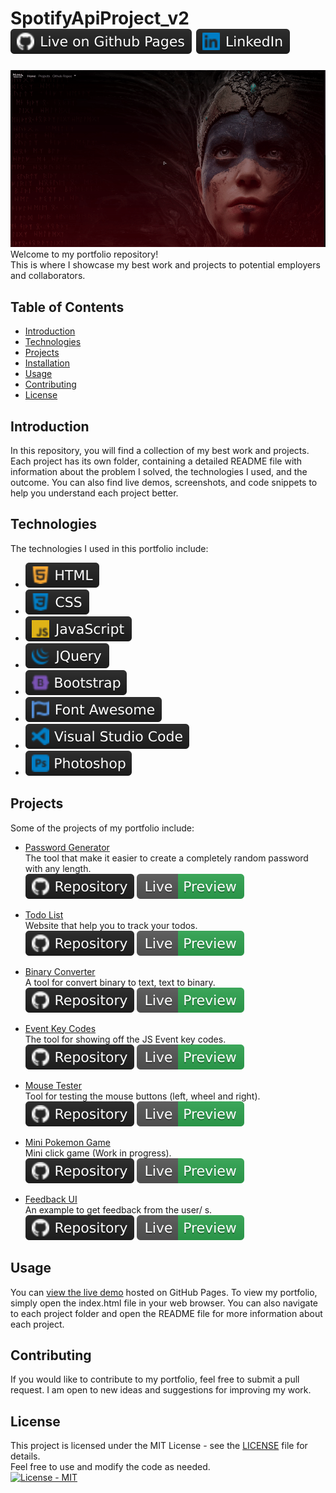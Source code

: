 # SpotifyApiProject_v2 [![Live on Github Pages](https://raw.githubusercontent.com/Nihilnia/GithubBadges/d789604b7dce1b979d009e0751f7d4a26c07a2f9/liveOnGitHubPages.svg)](https://nihilnia.github.io/Portfolio) [![LinkedIn](https://raw.githubusercontent.com/Nihilnia/GithubBadges/d789604b7dce1b979d009e0751f7d4a26c07a2f9/Linkedin.svg)](https://www.linkedin.com/in/okantopal)

![](https://raw.githubusercontent.com/Nihilnia/ProjectsGifs/main/Portfolio.gif)<br/>
Welcome to my portfolio repository!<br/>This is where I showcase my best work and projects to potential employers and collaborators. 

## Table of Contents
- [Introduction](#introduction)
- [Technologies](#technologies)
- [Projects](#projects)
- [Installation](#installation)
- [Usage](#usage)
- [Contributing](#contributing)
- [License](#license)

## Introduction

In this repository, you will find a collection of my best work and projects. Each project has its own folder, containing a detailed README file with information about the problem I solved, the technologies I used, and the outcome. You can also find live demos, screenshots, and code snippets to help you understand each project better. 

## Technologies

The technologies I used in this portfolio include:

- ![HTML](https://raw.githubusercontent.com/Nihilnia/GithubBadges/d789604b7dce1b979d009e0751f7d4a26c07a2f9/HTML.svg)
- ![CSS](https://raw.githubusercontent.com/Nihilnia/GithubBadges/d789604b7dce1b979d009e0751f7d4a26c07a2f9/CSS.svg)
- ![JavaScript](https://raw.githubusercontent.com/Nihilnia/GithubBadges/d789604b7dce1b979d009e0751f7d4a26c07a2f9/JavaScript.svg)
- ![JQuery](https://raw.githubusercontent.com/Nihilnia/GithubBadges/d789604b7dce1b979d009e0751f7d4a26c07a2f9/JQuery.svg)
- ![Bootstrap](https://raw.githubusercontent.com/Nihilnia/GithubBadges/0b7f184049c916a280364eef477d4acbdebbb68b/Bootstrap.svg)
- ![Font Awesome](https://raw.githubusercontent.com/Nihilnia/GithubBadges/0b7f184049c916a280364eef477d4acbdebbb68b/FontAwesome.svg)
- ![Visual Studio Code](https://raw.githubusercontent.com/Nihilnia/GithubBadges/e9692944c51f668445da9f0cfba33112102a3484/VSCode.svg)
- ![Photoshop](https://raw.githubusercontent.com/Nihilnia/GithubBadges/d789604b7dce1b979d009e0751f7d4a26c07a2f9/Photoshop.svg)

## Projects
Some of the projects of my portfolio include:

- [Password Generator](https://github.com/Nihilnia/PasswordGenerator)<br/>
The tool that make it easier to create a completely random password with any length.<br/>
[![Repository](https://raw.githubusercontent.com/Nihilnia/GithubBadges/d789604b7dce1b979d009e0751f7d4a26c07a2f9/Repository.svg)](https://github.com/Nihilnia/PasswordGenerator)  [![Live - Preview](https://raw.githubusercontent.com/Nihilnia/GithubBadges/d789604b7dce1b979d009e0751f7d4a26c07a2f9/LivePreview.svg)](https://nihilnia.github.io/PasswordGenerator)<br/>

- [Todo List](https://github.com/Nihilnia/TodoList)<br/>
Website that help you to track your todos.<br/>
[![Repository](https://raw.githubusercontent.com/Nihilnia/GithubBadges/d789604b7dce1b979d009e0751f7d4a26c07a2f9/Repository.svg)](https://github.com/Nihilnia/TodoList)  [![Live - Preview](https://raw.githubusercontent.com/Nihilnia/GithubBadges/d789604b7dce1b979d009e0751f7d4a26c07a2f9/LivePreview.svg)](https:/nihilnia.github.io/TodoList)<br/>

- [Binary Converter](https://github.com/Nihilnia/BinaryConverter)<br/>
A tool for convert binary to text, text to binary.<br/>
[![Repository](https://raw.githubusercontent.com/Nihilnia/GithubBadges/d789604b7dce1b979d009e0751f7d4a26c07a2f9/Repository.svg)](https://github.com/Nihilnia/BinaryConverter)  [![Live - Preview](https://raw.githubusercontent.com/Nihilnia/GithubBadges/d789604b7dce1b979d009e0751f7d4a26c07a2f9/LivePreview.svg)](https://nihilnia.github.io/BinaryConverter)<br/>

- [Event Key Codes](https://github.com/Nihilnia/EventKeyCodes)<br/>
The tool for showing off the JS Event key codes.<br/>
[![Repository](https://raw.githubusercontent.com/Nihilnia/GithubBadges/d789604b7dce1b979d009e0751f7d4a26c07a2f9/Repository.svg)](https://github.com/Nihilnia/EventKeyCodes)  [![Live - Preview](https://raw.githubusercontent.com/Nihilnia/GithubBadges/d789604b7dce1b979d009e0751f7d4a26c07a2f9/LivePreview.svg)](https://nihilnia.github.io/EventKeyCodes)<br/>

- [Mouse Tester](https://github.com/Nihilnia/MouseTester)<br/>
Tool for testing the mouse buttons (left, wheel and right).<br/>
[![Repository](https://raw.githubusercontent.com/Nihilnia/GithubBadges/d789604b7dce1b979d009e0751f7d4a26c07a2f9/Repository.svg)](https://github.com/Nihilnia/MouseTester)  [![Live - Preview](https://raw.githubusercontent.com/Nihilnia/GithubBadges/d789604b7dce1b979d009e0751f7d4a26c07a2f9/LivePreview.svg)](https://nihilnia.github.io/MouseTester)<br/>

- [Mini Pokemon Game](https://github.com/Nihilnia/MiniPokemonGame)<br/>
Mini click game (Work in progress).<br/>
[![Repository](https://raw.githubusercontent.com/Nihilnia/GithubBadges/d789604b7dce1b979d009e0751f7d4a26c07a2f9/Repository.svg)](https://github.com/Nihilnia/MiniPokemonGame)  [![Live - Preview](https://raw.githubusercontent.com/Nihilnia/GithubBadges/d789604b7dce1b979d009e0751f7d4a26c07a2f9/LivePreview.svg)](https://nihilnia.github.io/MiniPokemonGame)<br/>

- [Feedback UI](https://github.com/Nihilnia/FeedbackUIDesign)<br/>
An example to get feedback from the user/ s.<br/>
[![Repository](https://raw.githubusercontent.com/Nihilnia/GithubBadges/d789604b7dce1b979d009e0751f7d4a26c07a2f9/Repository.svg)](https://github.com/Nihilnia/FeedbackUIDesign)  [![Live - Preview](https://raw.githubusercontent.com/Nihilnia/GithubBadges/d789604b7dce1b979d009e0751f7d4a26c07a2f9/LivePreview.svg)](https://nihilnia.github.io/FeedbackUIDesign)<br/>

## Usage
You can [view the live demo](https://nihilnia.github.io/Portfolio) hosted on GitHub Pages.
To view my portfolio, simply open the index.html file in your web browser. You can also navigate to each project folder and open the README file for more information about each project.

## Contributing
If you would like to contribute to my portfolio, feel free to submit a pull request. I am open to new ideas and suggestions for improving my work. 

## License
This project is licensed under the MIT License - see the [LICENSE](https://github.com/Nihilnia/Portfolio/blob/main/LICENSE.md) file for details.<br/>
Feel free to use and modify the code as needed.<br/>
[![License - MIT](https://img.shields.io/badge/License-MIT-8CB904)](https://choosealicense.com/licenses/mit/)
